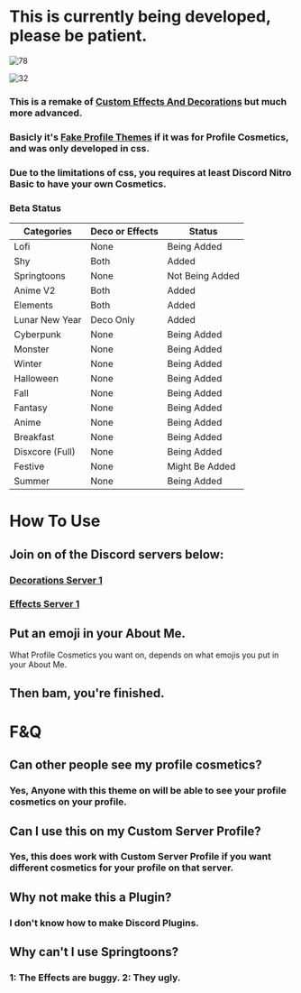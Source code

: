 # This is currently being developed, please be patient.

![78](https://raw.githubusercontent.com/DTACat/Just-Effects-And-Decorations/main/Assets/78.png)

![32](https://raw.githubusercontent.com/DTACat/Just-Effects-And-Decorations/main/Assets/32.png)

### This is a remake of [Custom Effects And Decorations](https://github.com/DTACat/Custom-Effects-And-Decorations-Discord-Theme) but much more advanced.

### Basicly it's [Fake Profile Themes](https://github.com/Vendicated/Vencord/tree/main/src/plugins/fakeProfileThemes) if it was for Profile Cosmetics, and was only developed in css.

### Due to the limitations of css, you requires at least Discord Nitro Basic to have your own Cosmetics.

### Beta Status

| Categories | Deco or Effects | Status |
| --- | --- | --- |
| Lofi | None | Being Added |
| Shy | Both | Added |
| Springtoons | None | Not Being Added |
| Anime V2 | Both | Added |
| Elements | Both | Added |
| Lunar New Year | Deco Only | Added |
| Cyberpunk | None | Being Added |
| Monster | None | Being Added |
| Winter | None | Being Added |
| Halloween | None | Being Added |
| Fall | None | Being Added |
| Fantasy | None | Being Added |
| Anime | None | Being Added |
| Breakfast | None | Being Added |
| Disxcore (Full) | None | Being Added |
| Festive | None | Might Be Added |
| Summer | None | Being Added |

# How To Use

## Join on of the Discord servers below:

### [Decorations Server 1](https://discord.gg/zdhpfZXwME)

### [Effects Server 1](https://discord.gg/MZQgXZAbhF)

## Put an emoji in your About Me.

What Profile Cosmetics you want on, depends on what emojis you put in your About Me.

## Then bam, you're finished.

# F&Q

## Can other people see my profile cosmetics?

### Yes, Anyone with this theme on will be able to see your profile cosmetics on your profile.

## Can I use this on my Custom Server Profile?

### Yes, this does work with Custom Server Profile if you want different cosmetics for your profile on that server.

## Why not make this a Plugin?

### I don't know how to make Discord Plugins.

## Why can't I use Springtoons?

### 1: The Effects are buggy. 2: They ugly.
